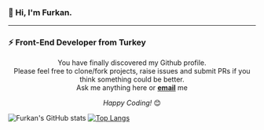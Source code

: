 ### 👋 Hi, I'm Furkan.
--------------------------------
### ⚡ Front-End Developer from Turkey

<div align="center">
    <p>You have finally discovered my Github profile. <br>
        Please feel free to clone/fork projects, raise issues and submit PRs if you think something could be better.
        <br>
        Ask me anything here or <a href="mailto:fkadir52@gmail.com"><b>email</b></a> me</p>
    <p><i>Happy Coding!</i>
        <g-emoji class="g-emoji" alias="blush"
            fallback-src="https://github.githubassets.com/images/icons/emoji/unicode/1f60a.png">😊</g-emoji>
    </p>
</div>

![Furkan's GitHub stats](https://github-readme-stats.vercel.app/api?username=furkankadirr&show_icons=true&theme=vue-dark&&hide=contribs,prs)     [![Top Langs](https://github-readme-stats.vercel.app/api/top-langs/?username=furkankadirr&layout=compact)](https://github.com/furkankadirr/github-readme-stats)

<!--
**furkankadirr/furkankadirr** is a ✨ _special_ ✨ repository because its `README.md` (this file) appears on your GitHub profile.

Here are some ideas to get you started:

- 🔭 I’m currently working on ...
- 🌱 I’m currently learning ...
- 👯 I’m looking to collaborate on ...
- 🤔 I’m looking for help with ...
- 💬 Ask me about ...
- 📫 How to reach me: ...
- 😄 Pronouns: ...
- ⚡ Fun fact: ...
-->

